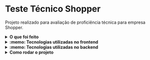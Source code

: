 # Teste Técnico Shopper

Projeto realizado para avaliação de proficiência técnica para empresa Shopper.

<details>
  <summary><strong>O que foi feito</strong></summary></br>

  Neste projeto desenvolvi uma Aplicação fullstack capaz de ler um arquivo .csv e atualizar um banco de dados em escala, caso satisfaça as validações.
</details>

<details>
  <summary><strong>:memo: Tecnologias utilizadas no frontend</strong></summary><br />

  - `Typescript`;
  - `React`;
  - `Axios`;
  - `React-router-dom`

  </details>

  <details>
  <summary><strong>:memo: Tecnologias utilizadas no backend</strong></summary><br />

  - `Mysql`
  - `Sequelize`
  - `Node.js`
  - `Express`
  - `React`
  - `Typescript`
  - `Cors`
  - `Joi`

  </details>
<details>
  <summary><strong>Como rodar o projeto</strong></summary></br>

  **Com Docker:**

  ** :warning: Antes de começar, seu docker-compose precisa estar na versão 1.29 ou superior. [Veja aqui](https://www.digitalocean.com/community/tutorials/how-to-install-and-use-docker-compose-on-ubuntu-20-04-pt) ou [na documentação](https://docs.docker.com/compose/install/) como instalá-lo. No primeiro artigo, você pode substituir onde está com `1.26.0` por `1.29.2`.**

- [ ] `docker-compose up -d --build`

</details>

</details>